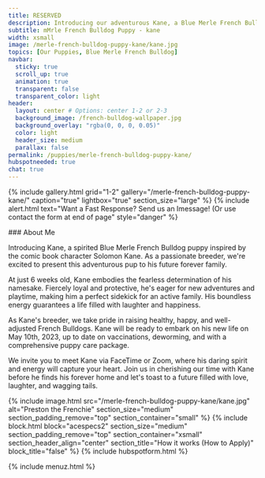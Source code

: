 ```yaml
---
title: RESERVED
description: Introducing our adventurous Kane, a Blue Merle French Bulldog puppy.
subtitle: mMrle French Bulldog Puppy - kane
width: xsmall
image: /merle-french-bulldog-puppy-kane/kane.jpg
topics: [Our Puppies, Blue Merle French Bulldog]
navbar:
  sticky: true
  scroll_up: true
  animation: true
  transparent: false
  transparent_color: light
header:
  layout: center # Options: center 1-2 or 2-3
  background_image: /french-bulldog-wallpaper.jpg
  background_overlay: "rgba(0, 0, 0, 0.05)"
  color: light
  header_size: medium
  parallax: false
permalink: /puppies/merle-french-bulldog-puppy-kane/
hubspotneeded: true
chat: true
---
```


{% include gallery.html 
	grid="1-2"
	gallery="/merle-french-bulldog-puppy-kane/"
	caption="true"
	lightbox="true"
  section_size="large"
%}
{% include alert.html text="Want a Fast Response? Send us an Imessage! (Or use contact the form at end of page" style="danger" %}
<div
    class="apple-business-chat-banner-container"
    data-apple-business-id="aea0f1e1-d35e-4943-a9f1-141bc4d2db78"
    data-apple-business-phone="+12127390182"
    data-apple-banner-cta="Imessage Us!"
    data-apple-banner-context="If you have an Iphone you'll see the chat, ID, if not you'll only see the phone icon"
    data-apple-banner-rounded-corners="false"
></div>
### About Me

Introducing Kane, a spirited Blue Merle French Bulldog puppy inspired by the comic book character Solomon Kane. As a passionate breeder, we're excited to present this adventurous pup to his future forever family.

At just 6 weeks old, Kane embodies the fearless determination of his namesake. Fiercely loyal and protective, he's eager for new adventures and playtime, making him a perfect sidekick for an active family. His boundless energy guarantees a life filled with laughter and happiness.

As Kane's breeder, we take pride in raising healthy, happy, and well-adjusted French Bulldogs. Kane will be ready to embark on his new life on May 10th, 2023, up to date on vaccinations, deworming, and with a comprehensive puppy care package.

We invite you to meet Kane via FaceTime or Zoom, where his daring spirit and energy will capture your heart. Join us in cherishing our time with Kane before he finds his forever home and let's toast to a future filled with love, laughter, and wagging tails.

{% include image.html 
	src="/merle-french-bulldog-puppy-kane/kane.jpg"
  alt="Preston the Frenchie"
  section_size="medium"
  section_padding_remove="top"
  section_container="small"
%}
{% include block.html 
  block="acespecs2"
  section_size="medium"
  section_padding_remove="top"
  section_container="xsmall"
  section_header_align="center"
  section_title="How it works (How to Apply)"
  block_title="false"
%}
{% include hubspotform.html %}

{% include menuz.html %}


